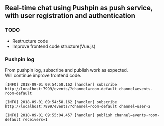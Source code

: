 ## Real-time chat using Pushpin as push service, with user registration and authentication



### TODO
- Restructure code
- Improve frontend code structure(Vue.js)


### Pushpin log

From pushpin log, subscribe and publish work as expected.  
Will continue improve frontend code.  
```
[INFO] 2018-09-01 09:54:58.162 [handler] subscribe http://localhost:7999/events/?channel=room-default channel=events-room-default

[INFO] 2018-09-01 09:54:58.162 [handler] subscribe http://localhost:7999/events/?channel=room-default channel=user-2

[INFO] 2018-09-01 09:55:04.457 [handler] publish channel=events-room-default receivers=1
```